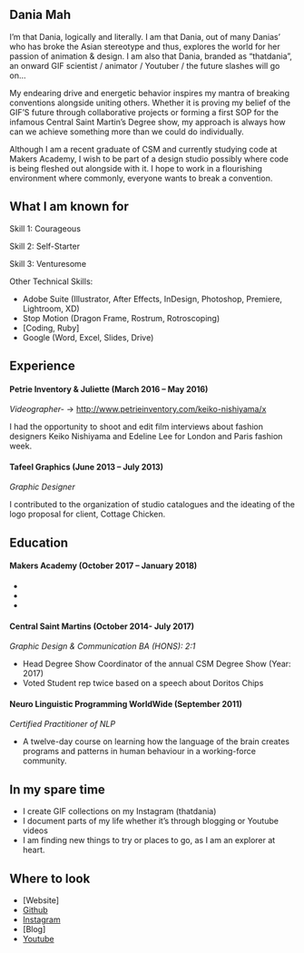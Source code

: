 ## Dania Mah
I’m that Dania, logically and literally. I am that Dania, out of many Danias’ who has broke the Asian stereotype and thus, explores the world for her passion of animation & design. I am also that Dania, branded as “thatdania”, an onward GIF scientist / animator / Youtuber / the future slashes will go on…

My endearing drive and energetic behavior inspires my mantra of breaking conventions alongside uniting others. Whether it is proving my belief of the GIF’S future through collaborative projects or forming a first SOP for the infamous Central Saint Martin’s Degree show, my approach is always how can we achieve something more than we could do individually.

Although I am a recent graduate of CSM and currently studying code at Makers Academy, I wish to be part of a design studio possibly where code is being fleshed out alongside with it. I hope to work in a flourishing environment where commonly, everyone wants to break a convention.

## What I am known for

Skill 1: Courageous

Skill 2: Self-Starter

Skill 3: Venturesome


Other Technical Skills:
- Adobe Suite (Illustrator, After Effects, InDesign, Photoshop, Premiere, Lightroom, XD)
- Stop Motion (Dragon Frame, Rostrum, Rotroscoping)
- [Coding, Ruby]
- Google (Word, Excel, Slides, Drive)

## Experience
#### Petrie Inventory & Juliette  (March 2016 – May 2016)
*Videographer-* → http://www.petrieinventory.com/keiko-nishiyama/x

I had the opportunity to shoot and edit film interviews about fashion designers Keiko Nishiyama and Edeline Lee for London and Paris fashion week.

#### Tafeel Graphics (June 2013 – July 2013)
*Graphic Designer*

I contributed to the organization of studio catalogues and the ideating of the logo proposal for client, Cottage Chicken.

## Education

#### Makers Academy (October 2017 – January 2018)
-
-
-

#### Central Saint Martins (October 2014- July 2017)  
  *Graphic Design & Communication BA (HONS): 2:1*
- Head Degree Show Coordinator of the annual CSM Degree Show (Year: 2017)
- Voted Student rep twice based on a speech about Doritos Chips

#### Neuro Linguistic Programming WorldWide (September 2011)
  *Certified Practitioner of NLP*
  - A twelve-day course on learning how the language of the brain creates programs and patterns in human behaviour in a working-force community.


## In my spare time
- I create GIF collections on my Instagram (thatdania)
- I document parts of my life whether it’s through blogging or Youtube videos
- I am finding new things to try or places to go, as I am an explorer at heart.


## Where to look
- [Website]
- [Github](https://github.com/thatdania_)
- [Instagram](https://www.instagram.com/thatdania/)
- [Blog]
- [Youtube](https://www.youtube.com/user/DreamerDans)
